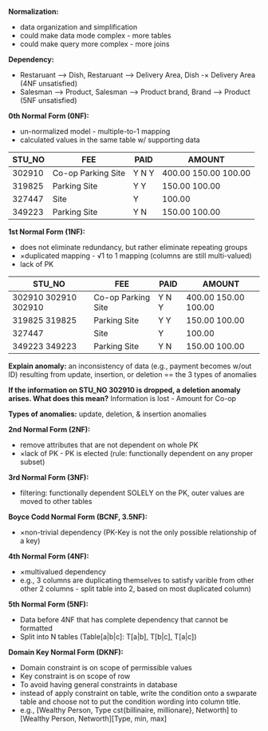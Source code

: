 **Normalization:**
 - data organization and simplification
 - could make data mode complex - more tables
 - could make query more complex - more joins

**Dependency:**
 - Restaruant --> Dish, Restaruant --> Delivery Area, Dish -× Delivery Area (4NF unsatisfied)
 - Salesman --> Product, Salesman --> Product brand, Brand --> Product (5NF unsatisfied)

**0th Normal Form (0NF):**
 - un-normalized model - multiple-to-1 mapping
 - calculated values in the same table w/ supporting data

 |     STU_NO    |     FEE                           |     PAID             |     AMOUNT                          |
|---------------|-----------------------------------|----------------------|-------------------------------------|
|     302910    |     Co-op     Parking     Site    |     Y     N     Y    |     400.00     150.00     100.00    |
|     319825    |     Parking     Site              |     Y     Y          |     150.00     100.00               |
|     327447    |     Site                          |     Y                |     100.00                          |
|     349223    |     Parking     Site              |     Y     N          |     150.00     100.00               |

**1st Normal Form (1NF):**
 - does not eliminate redundancy, but rather eliminate repeating groups
 - ×duplicated mapping - √1 to 1 mapping (columns are still multi-valued)
 - lack of PK

 |     STU_NO                          |     FEE                           |     PAID             |     AMOUNT                          |
|-------------------------------------|-----------------------------------|----------------------|-------------------------------------|
|     302910     302910     302910    |     Co-op     Parking     Site    |     Y     N     Y    |     400.00     150.00     100.00    |
|     319825     319825               |     Parking     Site              |     Y     Y          |     150.00     100.00               |
|     327447                          |     Site                          |     Y                |     100.00                          |
|     349223     349223               |     Parking     Site              |     Y     N          |     150.00     100.00               |

**Explain anomaly:** an inconsistency of data (e.g., payment becomes w/out ID) resulting from update, insertion, or deletion == the 3 types of anomalies

**If the information on STU_NO 302910 is dropped, a deletion anomaly arises. What does this mean?**
Information is lost - Amount for Co-op

**Types of anomalies:** update, deletion, & insertion anomalies

**2nd Normal Form (2NF):**
 - remove attributes that are not dependent on whole PK
 - ×lack of PK - PK is elected (rule: functionally dependent on any proper subset)
 


**3rd Normal Form (3NF):**
 - filtering: functionally dependent SOLELY on the PK, outer values are moved to other tables

**Boyce Codd Normal Form (BCNF, 3.5NF):**
 - ×non-trivial dependency (PK-Key is not the only possible relationship of a key) 

**4th Normal Form (4NF):**
 - ×multivalued dependency
 - e.g., 3 columns are duplicating themselves to satisfy varible from other other 2 columns - split table into 2, based on most duplicated column)

**5th Normal Form (5NF):**
 - Data before 4NF that has complete dependency that cannot be formatted
 - Split into N tables (Table[a|b|c]: T[a|b], T[b|c], T[a|c])

**Domain Key Normal Form (DKNF):**
 - Domain constraint is on scope of permissible values
 - Key constraint is on scope of row
 - To avoid having general constraints in database
 - instead of apply constraint on table, write the condition onto a swparate table and choose not to put the condition wording into column title.
 - e.g., [Wealthy Person, Type cst{billinaire, millionare}, Networth] to [Wealthy Person, Networth][Type, min, max]